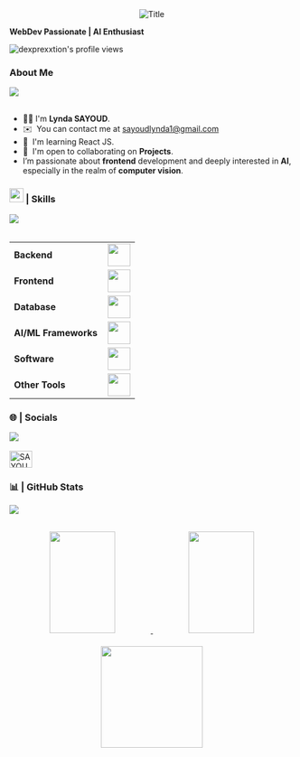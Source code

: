 <!--Hi ![](https://user-images.githubusercontent.com/18350557/176309783-0785949b-9127-417c-8b55-ab5a4333674e.gif)My name is SAYOUD Lynda-->

<div align="center">
  <img src="https://readme-typing-svg.herokuapp.com?font=Architects+Daughter&color=%2338C2FF&size=50&center=true&vCenter=true&height=60&width=600&lines=Hi!+I'm+Lynda+SAYOUD;Welcome+to+my+profile!" alt="Title"></img>
</div>
<p><b> WebDev Passionate | AI Enthusiast</b></p>

<p align="left"> <img src="https://komarev.com/ghpvc/?username=s-lynda&label=Profile%20views&color=8caaee&style=for-the-badge" alt="dexprexxtion's profile views" /> </p>

### About Me 
<img src="https://user-images.githubusercontent.com/73097560/115834477-dbab4500-a447-11eb-908a-139a6edaec5c.gif"><br><br>
* 👋🏻 I'm **Lynda SAYOUD**.
* ✉️  You can contact me at [sayoudlynda1@gmail.com](mailto:sayoudlynda1@gmail.com)
* 🧠  I'm learning React JS.
* 🤝  I'm open to collaborating on **Projects**.
* I’m passionate about **frontend** development and deeply interested in **AI**, especially in the realm of **computer vision**.

### <img src="https://media2.giphy.com/media/QssGEmpkyEOhBCb7e1/giphy.gif?cid=ecf05e47a0n3gi1bfqntqmob8g9aid1oyj2wr3ds3mg700bl&rid=giphy.gif" width ="25"> | Skills 
<img src="https://user-images.githubusercontent.com/73097560/115834477-dbab4500-a447-11eb-908a-139a6edaec5c.gif"><br><br>
<table>
    <tr>
        <td style="font-weight: bold; padding-right: 10px; vertical-align: middle; border: none;">Backend</td>
        <td><img height="40" src="https://skillicons.dev/icons?i=nodejs,express,django,php,java,cs,c"/></td>
    </tr>
    <tr>
        <td style="font-weight: bold; padding-right: 10px; vertical-align: middle; border: none;">Frontend</td>
        <td><img height="40" src="https://skillicons.dev/icons?i=html,css,js,bootstrap,flutter"/></td>
    </tr>
    <tr>
        <td style="font-weight: bold; padding-right: 10px; vertical-align: middle; border: none;">Database</td>
        <td><img height="40" src="https://skillicons.dev/icons?i=mysql,mongodb"/></td>
    </tr>
    <tr>
        <td style="font-weight: bold; padding-right: 10px; vertical-align: middle; border: none;">AI/ML Frameworks</td>
        <td><img height="40" src="https://skillicons.dev/icons?i=pytorch,tensorflow,opencv,anaconda"/></td>
    </tr>
    <tr>
        <td style="font-weight: bold; padding-right: 10px; vertical-align: middle; border: none;">Software</td>
        <td><img height="40" src="https://skillicons.dev/icons?i=ai,figma,vscode"/></td>
    </tr>
    <tr>
        <td style="font-weight: bold; padding-right: 10px; vertical-align: middle; border: none;">Other Tools</td>
        <td><img height="40" src="https://skillicons.dev/icons?i=arduino,linux"/></td>
    </tr>
</table>


### 🌐 | Socials
<img src="https://user-images.githubusercontent.com/73097560/115834477-dbab4500-a447-11eb-908a-139a6edaec5c.gif"><br><br>
<a href="https://www.linkedin.com/in/lynda-sayoud-b97098204/" target="blank"><img align="center" src="https://raw.githubusercontent.com/rahuldkjain/github-profile-readme-generator/master/src/images/icons/Social/linked-in-alt.svg" alt="SAYOUD Lynda" height="30" width="40" /></a>


### 📊 | GitHub Stats
<img src="https://user-images.githubusercontent.com/73097560/115834477-dbab4500-a447-11eb-908a-139a6edaec5c.gif"><br><br>
<div align="center">
  <!-- GitHub Stats Card -->
  <a href="http://www.github.com/s-lynda">
    <img height="180em" width="48%" src="https://github-readme-stats.vercel.app/api?username=s-lynda&show_icons=true&theme=algolia&hide_border=true" />
  </a>
  
  <!-- Most Used Languages Card -->
  <a href="http://www.github.com/s-lynda">
    <img height="180em" width="48%" src="https://github-readme-stats.vercel.app/api/top-langs/?username=s-lynda&layout=compact&langs_count=8&hide_border=true&theme=algolia" />
  </a>
</div>

<div align="center" style="margin-top: 20px;">
  <!-- GitHub Streak Stats Card -->
  <a href="http://www.github.com/s-lynda">
    <img height="180em" src="https://github-readme-streak-stats.herokuapp.com/?user=s-lynda&theme=algolia&hide_border=true" />
  </a>
</div>

  <!--![Lynda's GitHub stats](https://github-readme-stats.vercel.app/api?username=s-lynda&show_icons=true&theme=radical)-->

<!--![Top Langs](https://github-readme-stats.vercel.app/api/top-langs/?username=s-lynda&layout=compact)-->

